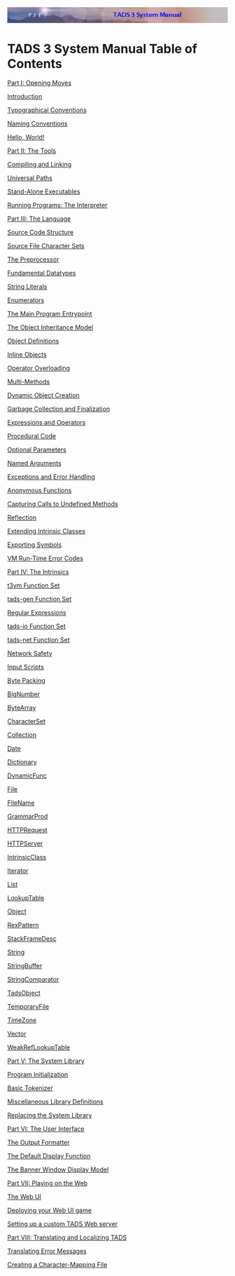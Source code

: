 <div class="topbar">

<img src="topbar.jpg" data-border="0" />

</div>

<div class="main">

  
  

# TADS 3 System Manual Table of Contents

  
  

<div class="toc1">

<a href="begin.htm" class="toc">Part I: Opening Moves</a>

</div>

<div class="toc2">

<a href="intro.htm" class="toc">Introduction</a>

</div>

<div class="toc2">

<a href="syntax.htm" class="toc">Typographical Conventions</a>

</div>

<div class="toc2">

<a href="naming.htm" class="toc">Naming Conventions</a>

</div>

<div class="toc2">

<a href="hello.htm" class="toc">Hello, World!</a>

</div>

<div class="toc1">

<a href="tools.htm" class="toc">Part II: The Tools</a>

</div>

<div class="toc2">

<a href="build.htm" class="toc">Compiling and Linking</a>

</div>

<div class="toc2">

<a href="univpath.htm" class="toc">Universal Paths</a>

</div>

<div class="toc2">

<a href="aloneexe.htm" class="toc">Stand-Alone Executables</a>

</div>

<div class="toc2">

<a href="terp.htm" class="toc">Running Programs: The Interpreter</a>

</div>

<div class="toc1">

<a href="langsec.htm" class="toc">Part III: The Language</a>

</div>

<div class="toc2">

<a href="progstru.htm" class="toc">Source Code Structure</a>

</div>

<div class="toc2">

<a href="charmap.htm" class="toc">Source File Character Sets</a>

</div>

<div class="toc2">

<a href="preproc.htm" class="toc">The Preprocessor</a>

</div>

<div class="toc2">

<a href="types.htm" class="toc">Fundamental Datatypes</a>

</div>

<div class="toc2">

<a href="strlit.htm" class="toc">String Literals</a>

</div>

<div class="toc2">

<a href="enum.htm" class="toc">Enumerators</a>

</div>

<div class="toc2">

<a href="startup.htm" class="toc">The Main Program Entrypoint</a>

</div>

<div class="toc2">

<a href="inherit.htm" class="toc">The Object Inheritance Model</a>

</div>

<div class="toc2">

<a href="objdef.htm" class="toc">Object Definitions</a>

</div>

<div class="toc2">

<a href="inlineobj.htm" class="toc">Inline Objects</a>

</div>

<div class="toc2">

<a href="opoverload.htm" class="toc">Operator Overloading</a>

</div>

<div class="toc2">

<a href="multmeth.htm" class="toc">Multi-Methods</a>

</div>

<div class="toc2">

<a href="dynobj.htm" class="toc">Dynamic Object Creation</a>

</div>

<div class="toc2">

<a href="gc.htm" class="toc">Garbage Collection and Finalization</a>

</div>

<div class="toc2">

<a href="expr.htm" class="toc">Expressions and Operators</a>

</div>

<div class="toc2">

<a href="proccode.htm" class="toc">Procedural Code</a>

</div>

<div class="toc2">

<a href="optparams.htm" class="toc">Optional Parameters</a>

</div>

<div class="toc2">

<a href="namedargs.htm" class="toc">Named Arguments</a>

</div>

<div class="toc2">

<a href="except.htm" class="toc">Exceptions and Error Handling</a>

</div>

<div class="toc2">

<a href="anonfn.htm" class="toc">Anonymous Functions</a>

</div>

<div class="toc2">

<a href="undef.htm" class="toc">Capturing Calls to Undefined Methods</a>

</div>

<div class="toc2">

<a href="reflect.htm" class="toc">Reflection</a>

</div>

<div class="toc2">

<a href="icext.htm" class="toc">Extending Intrinsic Classes</a>

</div>

<div class="toc2">

<a href="export.htm" class="toc">Exporting Symbols</a>

</div>

<div class="toc2">

<a href="errmsg.htm" class="toc">VM Run-Time Error Codes</a>

</div>

<div class="toc1">

<a href="builtins.htm" class="toc">Part IV: The Intrinsics</a>

</div>

<div class="toc2">

<a href="t3vm.htm" class="toc">t3vm Function Set</a>

</div>

<div class="toc2">

<a href="tadsgen.htm" class="toc">tads-gen Function Set</a>

</div>

<div class="toc2">

<a href="regex.htm" class="toc">Regular Expressions</a>

</div>

<div class="toc2">

<a href="tadsio.htm" class="toc">tads-io Function Set</a>

</div>

<div class="toc2">

<a href="tadsnet.htm" class="toc">tads-net Function Set</a>

</div>

<div class="toc2">

<a href="netsec.htm" class="toc">Network Safety</a>

</div>

<div class="toc2">

<a href="scripts.htm" class="toc">Input Scripts</a>

</div>

<div class="toc2">

<a href="pack.htm" class="toc">Byte Packing</a>

</div>

<div class="toc2">

<a href="bignum.htm" class="toc">BigNumber</a>

</div>

<div class="toc2">

<a href="bytearr.htm" class="toc">ByteArray</a>

</div>

<div class="toc2">

<a href="charset.htm" class="toc">CharacterSet</a>

</div>

<div class="toc2">

<a href="collect.htm" class="toc">Collection</a>

</div>

<div class="toc2">

<a href="date.htm" class="toc">Date</a>

</div>

<div class="toc2">

<a href="dict.htm" class="toc">Dictionary</a>

</div>

<div class="toc2">

<a href="dynfunc.htm" class="toc">DynamicFunc</a>

</div>

<div class="toc2">

<a href="file.htm" class="toc">File</a>

</div>

<div class="toc2">

<a href="filename.htm" class="toc">FileName</a>

</div>

<div class="toc2">

<a href="gramprod.htm" class="toc">GrammarProd</a>

</div>

<div class="toc2">

<a href="httpreq.htm" class="toc">HTTPRequest</a>

</div>

<div class="toc2">

<a href="httpsrv.htm" class="toc">HTTPServer</a>

</div>

<div class="toc2">

<a href="icic.htm" class="toc">IntrinsicClass</a>

</div>

<div class="toc2">

<a href="iter.htm" class="toc">Iterator</a>

</div>

<div class="toc2">

<a href="list.htm" class="toc">List</a>

</div>

<div class="toc2">

<a href="lookup.htm" class="toc">LookupTable</a>

</div>

<div class="toc2">

<a href="objic.htm" class="toc">Object</a>

</div>

<div class="toc2">

<a href="rexpat.htm" class="toc">RexPattern</a>

</div>

<div class="toc2">

<a href="framedesc.htm" class="toc">StackFrameDesc</a>

</div>

<div class="toc2">

<a href="string.htm" class="toc">String</a>

</div>

<div class="toc2">

<a href="strbuf.htm" class="toc">StringBuffer</a>

</div>

<div class="toc2">

<a href="strcomp.htm" class="toc">StringComparator</a>

</div>

<div class="toc2">

<a href="tadsobj.htm" class="toc">TadsObject</a>

</div>

<div class="toc2">

<a href="tempfile.htm" class="toc">TemporaryFile</a>

</div>

<div class="toc2">

<a href="timezone.htm" class="toc">TimeZone</a>

</div>

<div class="toc2">

<a href="vector.htm" class="toc">Vector</a>

</div>

<div class="toc2">

<a href="wlookup.htm" class="toc">WeakRefLookupTable</a>

</div>

<div class="toc1">

<a href="lib.htm" class="toc">Part V: The System Library</a>

</div>

<div class="toc2">

<a href="init.htm" class="toc">Program Initialization</a>

</div>

<div class="toc2">

<a href="tok.htm" class="toc">Basic Tokenizer</a>

</div>

<div class="toc2">

<a href="libmisc.htm" class="toc">Miscellaneous Library Definitions</a>

</div>

<div class="toc2">

<a href="nodef.htm" class="toc">Replacing the System Library</a>

</div>

<div class="toc1">

<a href="ui.htm" class="toc">Part VI: The User Interface</a>

</div>

<div class="toc2">

<a href="fmt.htm" class="toc">The Output Formatter</a>

</div>

<div class="toc2">

<a href="dispfn.htm" class="toc">The Default Display Function</a>

</div>

<div class="toc2">

<a href="banners.htm" class="toc">The Banner Window Display Model</a>

</div>

<div class="toc1">

<a href="web.htm" class="toc">Part VII: Playing on the Web</a>

</div>

<div class="toc2">

<a href="webui.htm" class="toc">The Web UI</a>

</div>

<div class="toc2">

<a href="webdeploy.htm" class="toc">Deploying your Web UI game</a>

</div>

<div class="toc2">

<a href="webhost.htm" class="toc">Setting up a custom TADS Web
server</a>

</div>

<div class="toc1">

<a href="local.htm" class="toc">Part VIII: Translating and Localizing
TADS</a>

</div>

<div class="toc2">

<a href="errtrans.htm" class="toc">Translating Error Messages</a>

</div>

<div class="toc2">

<a href="cmap.htm" class="toc">Creating a Character-Mapping File</a>

</div>

</div>
